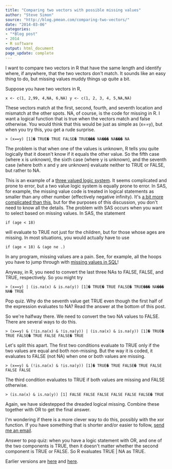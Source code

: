 ```yaml
---
title: "Comparing two vectors with possible missing values"
author: "Steve Simon"
source: "http://blog.pmean.com/comparing-two-vectors/"
date: "2014-03-06"
categories:
- "*Blog post"
- 2014
- R software
output: html_document
page_update: complete
---
```


I want to compare two vectors in R that have the same length and
identify where, if anywhere, that the two vectors don't match. It sounds
like an easy thing to do, but missing values muddy things up quite a
bit.

<!---More--->

Suppose you have two vectors in R,

`x <- c(1, 2,99, 4,NA, 6,NA) y <- c(1, 2, 3, 4, 5,NA,NA)`

These vectors match at the first, second, fourth, and seventh location
and mismatch at the other spots. NA, of course, is the code for missing
in R. I want a logical function that is true when the vectors match and
false otherwise. You would think that this would be just as simple as
(x==y), but when you try this, you get a rude surprise.

`> (x==y) [1]� TRUE� TRUE FALSE� TRUE��� NA��� NA��� NA`

The problem is that when one of the values is unknown, R tells you quite
logically that it doesn't know if it equals the other value. So the
fifth case (where x is unknown), the sixth case (where y is unknown),
and the seventh case (where both x and y are unknown) evaluate neither
to TRUE or FALSE, but rather to NA.

This is an example of a [three valued logic
system](http://en.wikipedia.org/wiki/Three-valued_logic). It seems
complicated and prone to error, but a two value logic system is equally
prone to error. In SAS, for example, the missing value code is treated
in logical statements as smaller than any other number (effectively
negative infinity). It's [a bit more complicated than
this](https://support.sas.com/documentation/cdl/en/lrcon/62955/HTML/default/viewer.htm#a001292604.htm),
but for the purposes of this discussion, you don't need to know all the
details. The problem with SAS occurs when you want to select based on
missing values. In SAS, the statement

`if (age < 18)`

will evaluate to TRUE not just for the children, but for those whose
ages are missing. In most situations, you would actually have to use

`if (age < 18) & (age ne .)`

In any program, missing values are a pain. See, for example, all the
hoops you have to jump through with [missing values in
SQL](https://www.simple-talk.com/sql/learn-sql-server/sql-and-the-snare-of-three-valued-logic/)!

Anyway, in R, you need to convert the last three NAs to FALSE, FALSE,
and TRUE, respectively. So you might try

`> (x==y) | (is.na(x) & is.na(y)) [1]� TRUE� TRUE FALSE� TRUE��� NA��� NA� TRUE`

Pop quiz. Why do the seventh value get TRUE even though the first half
of the expression evaluates to NA? Read the answer at the bottom of this
post.

So we're halfway there. We need to convert the two NA values to FALSE.
There are several ways to do this.

`> (x==y) & (!is.na(x) & !is.na(y)) | (is.na(x) & is.na(y)) [1]� TRUE� TRUE FALSE� TRUE FALSE FALSE� TRUE`

Let's split this apart. The first two conditions evaluate to TRUE only
if the two values are equal and both non-missing. But the way it is
coded, it evaluates to FALSE (not NA) when one or both values are
missing.

`> (x==y) & (!is.na(x) & !is.na(y)) [1]� TRUE� TRUE FALSE� TRUE FALSE FALSE FALSE`

The third condition evaluates to TRUE if both values are missing and
FALSE otherwise.

`> (is.na(x) & is.na(y)) [1] FALSE FALSE FALSE FALSE FALSE FALSE� TRUE`

Again, we have sidestepped the dreaded logical missing. Combine these
together with OR to get the final answer.

I'm wondering if there is a more clever way to do this, possibly with
the xor function. If you have something that is shorter and/or easier to
follow, [send me an email](http://www.pmean.com/contact.html).

Answer to pop quiz: when you have a logic statement with OR, and one of
the two components is TRUE, then it doesn't matter whether the second
component is TRUE or FALSE. So R evaluates TRUE \| NA as TRUE.

 
Earlier versions are [here][sim1] and [here][sim2].
 
[sim1]: http://blog.pmean.com/comparing-two-vectors/
[sim2]: http://new.pmean.com/comparing-two-vectors/
 
